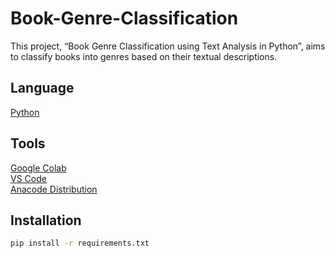 # Book-Genre-Classification

This project, “Book Genre Classification using Text Analysis in Python”, aims to classify books into genres based on their textual descriptions. 

## Language

[Python](https://www.python.org)

## Tools

[Google Colab](https://colab.research.google.com)  
[VS Code](https://code.visualstudio.com)  
[Anacode Distribution](https://www.anaconda.com/download)  

## Installation

```bash
pip install -r requirements.txt
```

